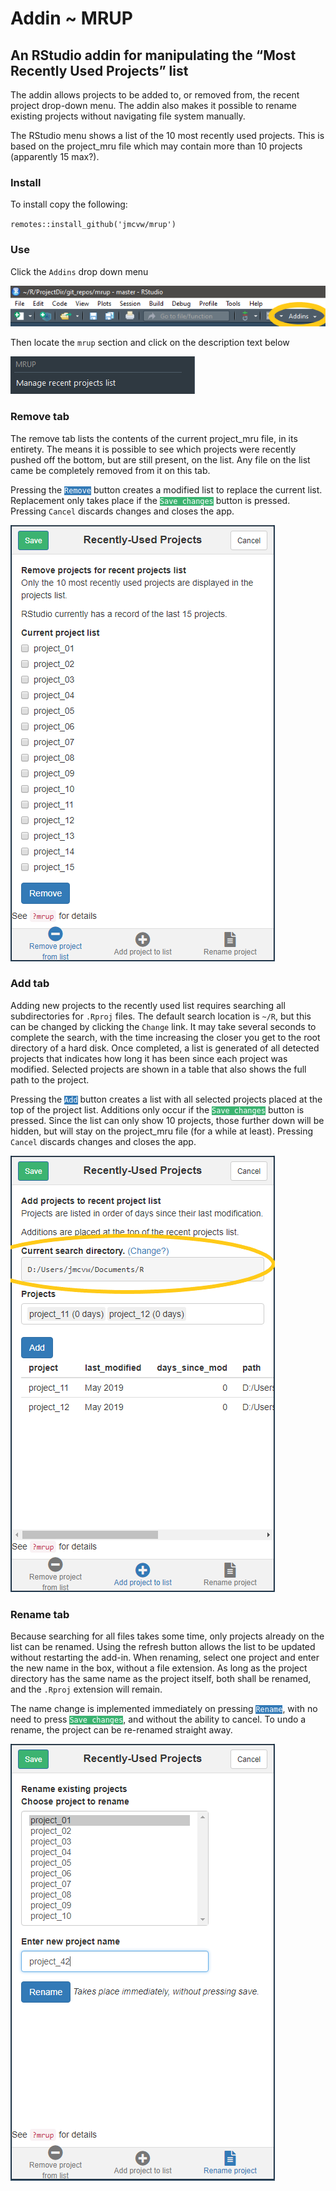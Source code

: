 Addin \~ MRUP
================

<!-- EDIT IN README.RMD -->

## An RStudio addin for manipulating the “Most Recently Used Projects” list

The addin allows projects to be added to, or removed from, the recent
project drop-down menu. The addin also makes it possible to rename
existing projects without navigating file system manually.

The RStudio menu shows a list of the 10 most recently used projects.
This is based on the project\_mru file which may contain more than 10
projects (apparently 15 max?).

### Install

To install copy the following:

`remotes::install_github('jmcvw/mrup')`

### Use

Click the `Addins` drop down menu

![](images/addins_menu.PNG)

Then locate the `mrup` section and click on the description text below

![](images/mrup_menu.PNG)

### Remove tab

The remove tab lists the contents of the current project\_mru file, in
its entirety. The means it is possible to see which projects were
recently pushed off the bottom, but are still present, on the list. Any
file on the list came be completely removed from it on this tab.

Pressing the
<code style='background-color:#337ab7; color:white'>Remove</code> button
creates a modified list to replace the current list. Replacement only
takes place if the
<code style='background-color:#3cb371; color:white'>Save changes</code>
button is pressed. Pressing `Cancel` discards changes and closes the
app.

![](images/remove_projects.PNG)

### Add tab

Adding new projects to the recently used list requires searching all
subdirectories for `.Rproj` files. The default search location is `~/R`,
but this can be changed by clicking the `Change` link. It may take
several seconds to complete the search, with the time increasing the
closer you get to the root directory of a hard disk. Once completed, a
list is generated of all detected projects that indicates how long it
has been since each project was modified. Selected projects are shown in
a table that also shows the full path to the project.

Pressing the
<code style='background-color:#337ab7; color:white'>Add</code> button
creates a list with all selected projects placed at the top of the
project list. Additions only occur if the
<code style='background-color:#3cb371; color:white'>Save changes</code>
button is pressed. Since the list can only show 10 projects, those
further down will be hidden, but will stay on the project\_mru file (for
a while at least). Pressing `Cancel` discards changes and closes the
app.

![](images/add_projects.PNG)

### Rename tab

Because searching for all files takes some time, only projects already
on the list can be renamed. Using the refresh button allows the list to
be updated without restarting the add-in. When renaming, select one
project and enter the new name in the box, without a file extension. As
long as the project directory has the same name as the project itself,
both shall be renamed, and the `.Rproj` extension will remain.

The name change is implemented immediately on pressing
<code style='background-color:#337ab7; color:white'>Rename</code>, with
no need to press
<code style='background-color:#3cb371; color:white'>Save changes</code>,
and without the ability to cancel. To undo a rename, the project can be
re-renamed straight away.

![](images/rename_projects.PNG)

